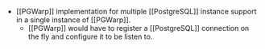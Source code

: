 - [[PGWarp]] implementation for multiple [[PostgreSQL]] instance support in a single instance of [[PGWarp]].
	- [[PGWarp]] would have to register a [[PostgreSQL]] connection on the fly and configure it to be listen to.